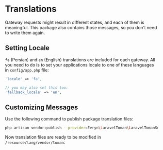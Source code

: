 # Translations

Gateway requests might result in different states, and each of them is meaningful. This package also contains those messages, so you don't need to write them again.

## Setting Locale

`fa` (Persian) and `en` (English) translations are included for each gateway. All you need to do is to set your applications locale to one of these languages in `config/app.php` file:
```php
'locale' => 'fa',

// you may also set this too:
'fallback_locale' => 'en',
```

## Customizing Messages

Use the following command to publish package translation files:
```bash
php artisan vendor:publish --provider=Evryn\LaravelToman\LaravelTomanServiceProvider --tag=lang
```

Now translation files are ready to be modified in `/resource/lang/vendor/toman`:
